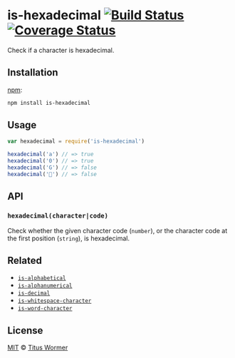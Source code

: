 # is-hexadecimal [![Build Status][travis-badge]][travis] [![Coverage Status][codecov-badge]][codecov]

Check if a character is hexadecimal.

## Installation

[npm][]:

```bash
npm install is-hexadecimal
```

## Usage

```javascript
var hexadecimal = require('is-hexadecimal')

hexadecimal('a') // => true
hexadecimal('0') // => true
hexadecimal('G') // => false
hexadecimal('💩') // => false
```

## API

### `hexadecimal(character|code)`

Check whether the given character code (`number`), or the character
code at the first position (`string`), is hexadecimal.

## Related

*   [`is-alphabetical`](https://github.com/wooorm/is-alphabetical)
*   [`is-alphanumerical`](https://github.com/wooorm/is-alphabetical)
*   [`is-decimal`](https://github.com/wooorm/is-decimal)
*   [`is-whitespace-character`](https://github.com/wooorm/is-whitespace-character)
*   [`is-word-character`](https://github.com/wooorm/is-word-character)

## License

[MIT][license] © [Titus Wormer][author]

<!-- Definitions -->

[travis-badge]: https://img.shields.io/travis/wooorm/is-hexadecimal.svg

[travis]: https://travis-ci.org/wooorm/is-hexadecimal

[codecov-badge]: https://img.shields.io/codecov/c/github/wooorm/is-hexadecimal.svg

[codecov]: https://codecov.io/github/wooorm/is-hexadecimal

[npm]: https://docs.npmjs.com/cli/install

[license]: license

[author]: http://wooorm.com
